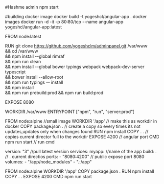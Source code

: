 
#Hashme admin 
npm start

#building docker image
docker build -t yogeshcl/angular-app .
docker images
docker run -d -it -p 80:80/tcp --name angular-app
yogeshcl/angular-app:latest




FROM node:latest

RUN git clone https://github.com/yogeshclm/adminpanel.git /var/www \
    && cd /var/www \
    && npm install --global rimraf \
    && npm run clean \
    && npm install --global bower typings webpack webpack-dev-server typescript \
    && bower install --allow-root \
    && npm run typings -- install \
    && npm install \
    && npm run prebuild:prod && npm run build:prod

EXPOSE 8080

WORKDIR /var/www
ENTRYPOINT ["npm", "run", "server:prod"]


FROM node:alpine  //small image
WORKDIR '/app'     // make this as workdir in docker
COPY package.json .   // create a copy so every times its not updates,updates only when changes found
RUN npm install 
COPY . .            // copies current director full to the workdir 
EXPOSE 4200         // angular port 
CMD npm run start   // run cmd



version: "3" //pull latest version
services: 
  myapp:     //name of the app
    build: .       // . current directios
    ports:
      - "8080:4200"     // public expose port 8080
    volumes:
      - "/app/node_modules"
      - ".:/app"



FROM node:alpine 
WORKDIR '/app' 
COPY package.json . 
RUN npm install 
COPY . . 
EXPOSE 4200 
CMD npm run start

